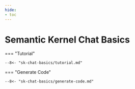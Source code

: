 ```yaml
---
hide:
- toc
---
```

# Semantic Kernel Chat Basics

=== "Tutorial"

    --8<- "sk-chat-basics/tutorial.md"

=== "Generate Code"

    --8<- "sk-chat-basics/generate-code.md"